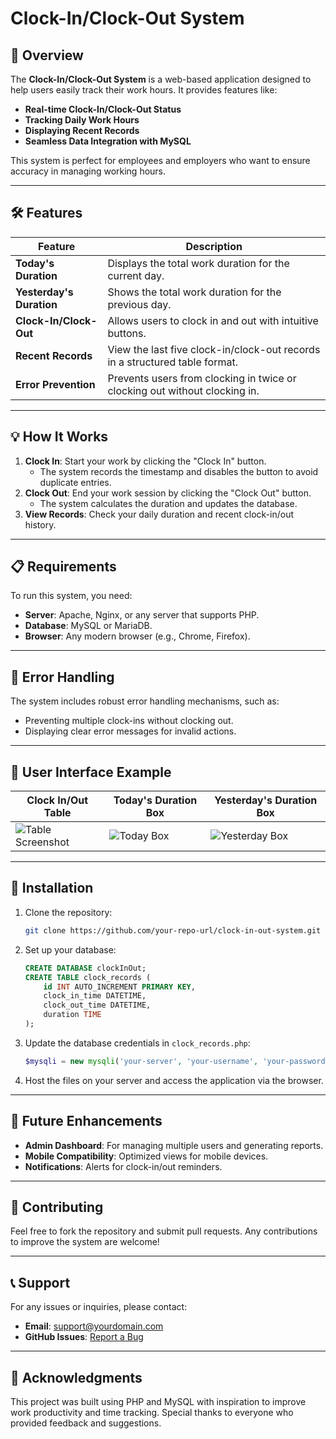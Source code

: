 # Clock-In/Clock-Out System

## 🚀 Overview

The **Clock-In/Clock-Out System** is a web-based application designed to help users easily track their work hours. It provides features like:

- **Real-time Clock-In/Clock-Out Status**
- **Tracking Daily Work Hours**
- **Displaying Recent Records**
- **Seamless Data Integration with MySQL**

This system is perfect for employees and employers who want to ensure accuracy in managing working hours.

---

## 🛠️ Features

| **Feature**                | **Description**                                                                 |
|----------------------------|---------------------------------------------------------------------------------|
| **Today's Duration**       | Displays the total work duration for the current day.                          |
| **Yesterday's Duration**   | Shows the total work duration for the previous day.                            |
| **Clock-In/Clock-Out**     | Allows users to clock in and out with intuitive buttons.                       |
| **Recent Records**         | View the last five clock-in/clock-out records in a structured table format.    |
| **Error Prevention**       | Prevents users from clocking in twice or clocking out without clocking in.     |

---

## 💡 How It Works

1. **Clock In**: Start your work by clicking the "Clock In" button.
   - The system records the timestamp and disables the button to avoid duplicate entries.
2. **Clock Out**: End your work session by clicking the "Clock Out" button.
   - The system calculates the duration and updates the database.
3. **View Records**: Check your daily duration and recent clock-in/out history.

---

## 📋 Requirements

To run this system, you need:

- **Server**: Apache, Nginx, or any server that supports PHP.
- **Database**: MySQL or MariaDB.
- **Browser**: Any modern browser (e.g., Chrome, Firefox).

---

## 🛑 Error Handling

The system includes robust error handling mechanisms, such as:

- Preventing multiple clock-ins without clocking out.
- Displaying clear error messages for invalid actions.

---

## 🎨 User Interface Example

| **Clock In/Out Table**     | **Today's Duration Box**     | **Yesterday's Duration Box** |
|----------------------------|------------------------------|------------------------------|
| ![Table Screenshot](images/table_screenshot.png) | ![Today Box](images/today_box.png) | ![Yesterday Box](images/yesterday_box.png) |

---

## 🔧 Installation

1. Clone the repository:
   ```bash
   git clone https://github.com/your-repo-url/clock-in-out-system.git
   ```

2. Set up your database:
   ```sql
   CREATE DATABASE clockInOut;
   CREATE TABLE clock_records (
       id INT AUTO_INCREMENT PRIMARY KEY,
       clock_in_time DATETIME,
       clock_out_time DATETIME,
       duration TIME
   );
   ```

3. Update the database credentials in `clock_records.php`:
   ```php
   $mysqli = new mysqli('your-server', 'your-username', 'your-password', 'your-database');
   ```

4. Host the files on your server and access the application via the browser.

---

## 🎯 Future Enhancements

- **Admin Dashboard**: For managing multiple users and generating reports.
- **Mobile Compatibility**: Optimized views for mobile devices.
- **Notifications**: Alerts for clock-in/out reminders.

---

## 🤝 Contributing

Feel free to fork the repository and submit pull requests. Any contributions to improve the system are welcome!

---

## 📞 Support

For any issues or inquiries, please contact:

- **Email**: support@yourdomain.com
- **GitHub Issues**: [Report a Bug](https://github.com/your-repo-url/clock-in-out-system/issues)

---

## 🌟 Acknowledgments

This project was built using PHP and MySQL with inspiration to improve work productivity and time tracking. Special thanks to everyone who provided feedback and suggestions.
